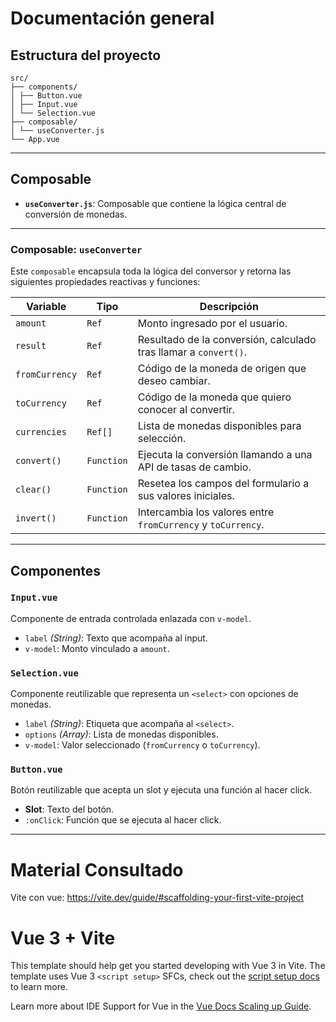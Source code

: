 # Documentación general

## Estructura del proyecto

```
src/
├── components/
│ ├── Button.vue
│ ├── Input.vue
│ └── Selection.vue
├── composable/
│ └── useConverter.js
└── App.vue
```
---

## Composable
- **`useConverter.js`**: Composable que contiene la lógica central de conversión de monedas.

---

### Composable: `useConverter`

Este `composable` encapsula toda la lógica del conversor y retorna las siguientes propiedades reactivas y funciones:

| Variable        | Tipo      | Descripción                                                                 |
|-----------------|-----------|-----------------------------------------------------------------------------|
| `amount`        | `Ref`     | Monto ingresado por el usuario.                                            |
| `result`        | `Ref`     | Resultado de la conversión, calculado tras llamar a `convert()`.           |
| `fromCurrency`  | `Ref`     | Código de la moneda de origen que deseo cambiar.                           |
| `toCurrency`    | `Ref`     | Código de la moneda que quiero conocer al convertir.                       |
| `currencies`    | `Ref[]`   | Lista de monedas disponibles para selección.                               |
| `convert()`     | `Function`| Ejecuta la conversión llamando a una API de tasas de cambio.               |
| `clear()`       | `Function`| Resetea los campos del formulario a sus valores iniciales.                 |
| `invert()`      | `Function`| Intercambia los valores entre `fromCurrency` y `toCurrency`.               |

---
## Componentes

### `Input.vue`
Componente de entrada controlada enlazada con `v-model`.
- `label` _(String)_: Texto que acompaña al input.
- `v-model`: Monto vinculado a `amount`.

### `Selection.vue`
Componente reutilizable que representa un `<select>` con opciones de monedas.

- `label` _(String)_: Etiqueta que acompaña al `<select>`.
- `options` _(Array)_: Lista de monedas disponibles.
- `v-model`: Valor seleccionado (`fromCurrency` o `toCurrency`).

### `Button.vue`
Botón reutilizable que acepta un slot y ejecuta una función al hacer click.
- **Slot**: Texto del botón.
- `:onClick`: Función que se ejecuta al hacer click.

---


# Material Consultado 

Vite con vue:  <https://vite.dev/guide/#scaffolding-your-first-vite-project>

# Vue 3 + Vite

This template should help get you started developing with Vue 3 in Vite. The template uses Vue 3 `<script setup>` SFCs, check out the [script setup docs](https://v3.vuejs.org/api/sfc-script-setup.html#sfc-script-setup) to learn more.

Learn more about IDE Support for Vue in the [Vue Docs Scaling up Guide](https://vuejs.org/guide/scaling-up/tooling.html#ide-support).
